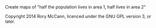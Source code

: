 Create maps of "half the population lives in area 1, half lives in area 2"


Copyright 2014 Rory McCann, licenced under the GNU GPL version 3, or later.
